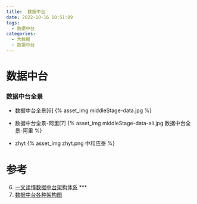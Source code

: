 ```yaml
---
title:  数据中台
date: 2022-10-16 10:51:09
tags:
  - 数据中台
categories: 
  - 大数据  
  - 数据中台  
---
```


<p></p>
<!-- more -->


# 数据中台

### 数据中台全景 

+ 数据中台全景[6]
  {%  asset_img  middleStage-data.jpg   %}

+ 数据中台全景-阿里[7]
  {%  asset_img   middleStage-data-ali.jpg    数据中台全景-阿里  %}


+ zhyt
  {%  asset_img   zhyt.png   中和应泰  %}


# 参考

6. [一文读懂数据中台架构体系](https://www.esensoft.com/industry-news/dx-24039.html) *** 
7. [数据中台各种架构图](https://xie.infoq.cn/article/8147ffdb15528ce08008d8100)
